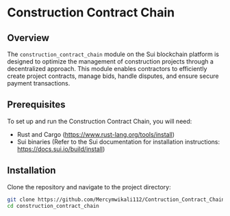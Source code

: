 # Construction Contract Chain

## Overview

The `construction_contract_chain` module on the Sui blockchain platform is designed to optimize the management of construction projects through a decentralized approach. This module enables contractors to efficiently create project contracts, manage bids, handle disputes, and ensure secure payment transactions.

## Prerequisites

To set up and run the Construction Contract Chain, you will need:

- Rust and Cargo (https://www.rust-lang.org/tools/install)
- Sui binaries (Refer to the Sui documentation for installation instructions: https://docs.sui.io/build/install)

## Installation

Clone the repository and navigate to the project directory:

```sh
git clone https://github.com/Mercymwikali112/Contruction_Contract_Chain.git
cd construction_contract_chain
```